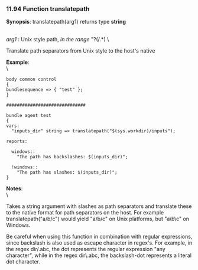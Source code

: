 ### 11.94 Function translatepath

**Synopsis**: translatepath(arg1) returns type **string**

\
 *arg1* : Unix style path, *in the range* "?(/.\*) \

Translate path separators from Unix style to the host's native

**Example**:\
 \

    body common control
    {
    bundlesequence => { "test" };
    }

    ##############################

    bundle agent test
    {
    vars:
      "inputs_dir" string => translatepath("$(sys.workdir)/inputs");

    reports:

      windows::
        "The path has backslashes: $(inputs_dir)";

      !windows::
        "The path has slashes: $(inputs_dir)";
    }

**Notes**:\
 \

Takes a string argument with slashes as path separators and translate
these to the native format for path separators on the host. For example
translatepath("a/b/c") would yield "a/b/c" on Unix platforms, but
"a\\b\\c" on Windows.

Be careful when using this function in combination with regular
expressions, since backslash is also used as escape character in
regex's. For example, in the regex dir/.abc, the dot represents the
regular expression "any character", while in the regex dir\\.abc, the
backslash-dot represents a literal dot character.
